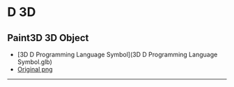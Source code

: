 D 3D
====

## Paint3D 3D Object 
- [3D D Programming Language Symbol](3D D Programming Language Symbol.glb)
- [Original png](d3.png)
___